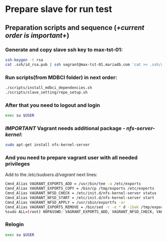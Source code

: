 # Prepare slave for run test

## Preparation scripts and sequence (*+current order is important+*)

### Generate and copy slave ssh key to max-tst-01:
```bash
ssh-keygen -t rsa
cat .ssh/id_rsa.pub | ssh vagrant@max-tst-01.mariadb.com 'cat >> .ssh/authorized_keys' # will ask for vagrant password
```

### Run scripts(from MDBCI folder) in next order:
```bash
./scripts/install_mdbci_dependencies.sh
./scripts/slave_setting/repo_setup.sh
```

### After that you need to logout and login
```bash
exec su $USER
```

### *IMPORTANT* Vagrant needs additional package - *nfs-server-kernel*:
```bash
sudo apt-get install nfs-kernel-server
```

### And you need to prepare vagrant user with all needed privileges
Add to the */etc/sudoers.d/vagrant* next lines:
```bash
Cmnd_Alias VAGRANT_EXPORTS_ADD = /usr/bin/tee -a /etc/exports
Cmnd_Alias VAGRANT_EXPORTS_COPY = /bin/cp /tmp/exports /etc/exports
Cmnd_Alias VAGRANT_NFSD_CHECK = /etc/init.d/nfs-kernel-server status
Cmnd_Alias VAGRANT_NFSD_START = /etc/init.d/nfs-kernel-server start
Cmnd_Alias VAGRANT_NFSD_APPLY = /usr/sbin/exportfs -ar
Cmnd_Alias VAGRANT_EXPORTS_REMOVE = /bin/sed -r -e * d -ibak /tmp/exports
%sudo ALL=(root) NOPASSWD: VAGRANT_EXPORTS_ADD, VAGRANT_NFSD_CHECK, VAGRANT_NFSD_START, VAGRANT_NFSD_APPLY, VAGRANT_EXPORTS_REMOVE, VAGRANT_EXPORTS_COPY
```

### Relogin
```bash
exec su $USER
```
